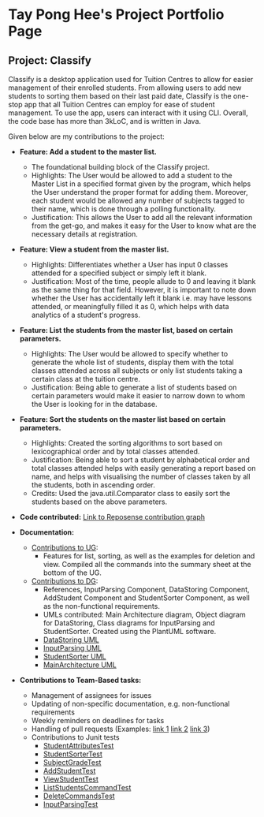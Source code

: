 # Tay Pong Hee's Project Portfolio Page

## Project: Classify

Classify is a desktop application used for Tuition Centres to allow for easier management of their enrolled students. 
From allowing users to add new students to sorting them based on their last paid date, Classify is the one-stop app that
all Tuition Centres can employ for ease of student management. To use the app, users can interact with it using CLI.
Overall, the code base has more than 3kLoC, and is written in Java.

Given below are my contributions to the project:

- **Feature: Add a student to the master list.**
  * The foundational building block of the Classify project. 
  * Highlights: The User would be allowed to add a student to the Master List in a specified format given by the program, which helps the User understand the proper format for adding them. Moreover, each student would be allowed any number of subjects tagged to their name, which is done through a polling functionality.
  * Justification: This allows the User to add all the relevant information from the get-go, and makes it easy for the User to know what are the necessary details at registration.


- **Feature: View a student from the master list.**
  * Highlights: Differentiates whether a User has input 0 classes attended for a specified subject or simply left it blank. 
  * Justification: Most of the time, people allude to 0 and leaving it blank as the same thing for that field. However, it is important to note down whether the User has accidentally left it blank i.e. may have lessons attended, or meaningfully filled it as 0, which helps with data analytics of a student's progress.


- **Feature: List the students from the master list, based on certain parameters.**
  * Highlights: The User would be allowed to specify whether to generate the whole list of students, display them with the total classes attended across all subjects or only list students taking a certain class at the tuition centre.
  * Justification: Being able to generate a list of students based on certain parameters would make it easier to narrow down to whom the User is looking for in the database.


- **Feature: Sort the students on the master list based on certain parameters.**
  * Highlights: Created the sorting algorithms to sort based on lexicographical order and by total classes attended. 
  * Justification: Being able to sort a student by alphabetical order and total classes attended helps with easily generating a report based on name, and helps with visualising the number of classes taken by all the students, both in ascending order.
  * Credits: Used the java.util.Comparator class to easily sort the students based on the above parameters.


- **Code contributed:** [Link to Reposense contribution graph](https://nus-cs2113-ay2324s2.github.io/tp-dashboard/?search=tayponghee&breakdown=true&sort=groupTitle%20dsc&sortWithin=title&since=2024-02-23&timeframe=commit&mergegroup=&groupSelect=groupByRepos&checkedFileTypes=docs~functional-code~test-code~other)


- **Documentation:**
  * [Contributions to UG](https://github.com/AY2324S2-CS2113-T13-3/tp/blob/master/docs/UserGuide.md): 
    * Features for list, sorting, as well as the examples for deletion and view. Compiled all the commands into the summary sheet at the bottom of the UG.
  * [Contributions to DG](https://github.com/AY2324S2-CS2113-T13-3/tp/blob/master/docs/DeveloperGuide.md): 
    * References, InputParsing Component, DataStoring Component, AddStudent Component and StudentSorter Component, as well as the non-functional requirements.
    * UMLs contributed: Main Architecture diagram, Object diagram for DataStoring, Class diagrams for InputParsing and StudentSorter. Created using the PlantUML software.
    * [DataStoring UML](https://github.com/AY2324S2-CS2113-T13-3/tp/blob/master/docs/diagrams/src/DataStoring/ObjectDiagram.png)
    * [InputParsing UML](https://github.com/AY2324S2-CS2113-T13-3/tp/blob/master/docs/diagrams/src/InputParsing/InputParsing.png)
    * [StudentSorter UML](https://github.com/AY2324S2-CS2113-T13-3/tp/blob/master/docs/diagrams/src/StudentSorter/StudentSorter.png)
    * [MainArchitecture UML](https://github.com/AY2324S2-CS2113-T13-3/tp/blob/master/docs/diagrams/src/ArchitectureDiagram/MainArchitecture.png)


- **Contributions to Team-Based tasks:**
  * Management of assignees for issues
  * Updating of non-specific documentation, e.g. non-functional requirements
  * Weekly reminders on deadlines for tasks
  * Handling of pull requests (Examples: [link 1](https://github.com/AY2324S2-CS2113-T13-3/tp/pull/159) [link 2](https://github.com/AY2324S2-CS2113-T13-3/tp/pull/153) [link 3](https://github.com/AY2324S2-CS2113-T13-3/tp/pull/145))
  * Contributions to Junit tests
    * [StudentAttributesTest](https://github.com/AY2324S2-CS2113-T13-3/tp/blob/master/src/test/java/classify/student/StudentAttributesTest.java)
    * [StudentSorterTest](https://github.com/AY2324S2-CS2113-T13-3/tp/blob/master/src/test/java/classify/commands/StudentSorterTest.java)
    * [SubjectGradeTest](https://github.com/AY2324S2-CS2113-T13-3/tp/blob/master/src/test/java/classify/student/SubjectGradeTest.java)
    * [AddStudentTest](https://github.com/AY2324S2-CS2113-T13-3/tp/blob/master/src/test/java/classify/commands/AddStudentTest.java)
    * [ViewStudentTest](https://github.com/AY2324S2-CS2113-T13-3/tp/blob/master/src/test/java/classify/commands/ViewStudentTest.java)
    * [ListStudentsCommandTest](https://github.com/AY2324S2-CS2113-T13-3/tp/blob/master/src/test/java/classify/commands/ListStudentsCommandTest.java)
    * [DeleteCommandsTest](https://github.com/AY2324S2-CS2113-T13-3/tp/blob/master/src/test/java/classify/commands/DeleteCommandsTest.java)
    * [InputParsingTest](https://github.com/AY2324S2-CS2113-T13-3/tp/blob/master/src/test/java/classify/commands/ListStudentsCommandTest.java)
